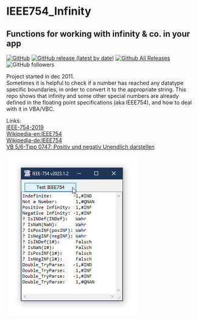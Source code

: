# IEEE754_Infinity  
## Functions for working with infinity & co. in your app  

[![GitHub](https://img.shields.io/github/license/OlimilO1402/IEEE754_Infinity?style=plastic)](https://github.com/OlimilO1402/IEEE754_Infinity/blob/master/LICENSE) 
[![GitHub release (latest by date)](https://img.shields.io/github/v/release/OlimilO1402/IEEE754_Infinity?style=plastic)](https://github.com/OlimilO1402/IEEE754_Infinity/releases/latest)
[![Github All Releases](https://img.shields.io/github/downloads/OlimilO1402/IEEE754_Infinity/total.svg)](https://github.com/OlimilO1402/IEEE754_Infinity/releases/download/v2023.1.2/IEEE754Infinity_v2023.1.2.zip)
![GitHub followers](https://img.shields.io/github/followers/OlimilO1402?style=social)


Project started in dec 2011.  
Sometimes it is helpful to check if a number has reached any datatype specific boundaries, in order to convert it to the appropriate string.
This repo shows that infinity and some other special numbers are already defined in the floating point specifications (aka IEEE754), and how to deal with it in VBA/VBC.

Links:  
[IEEE-754-2019](https://ieeexplore.ieee.org/document/8766229)  
[Wikipedia-en:IEEE754](https://en.wikipedia.org/wiki/IEEE_754#2019)  
[Wikipedia-de:IEEE754](https://de.wikipedia.org/wiki/IEEE_754)  
[VB 5/6-Tipp 0747: Positiv und negativ Unendlich darstellen](http://www.activevb.de/tipps/vb6tipps/tipp0747.html)   

![IEEE754Infinity Image](Resources/IEEE754Infinity.png "IEEE754Infinity Image")

